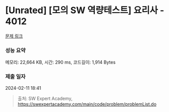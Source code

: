 # [Unrated] [모의 SW 역량테스트] 요리사 - 4012 

[문제 링크](https://swexpertacademy.com/main/code/problem/problemDetail.do?contestProbId=AWIeUtVakTMDFAVH) 

### 성능 요약

메모리: 22,664 KB, 시간: 290 ms, 코드길이: 1,914 Bytes

### 제출 일자

2024-02-11 18:41



> 출처: SW Expert Academy, https://swexpertacademy.com/main/code/problem/problemList.do